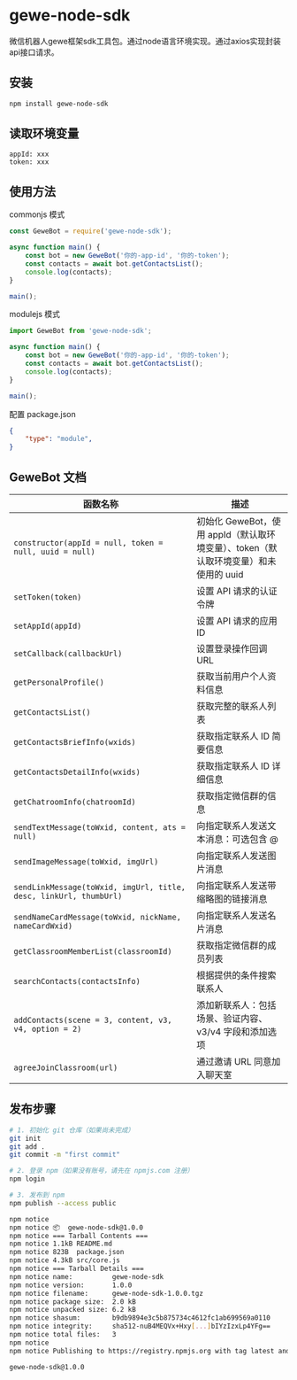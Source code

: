 # gewe-node-sdk
微信机器人gewe框架sdk工具包。通过node语言环境实现。通过axios实现封装api接口请求。

## 安装
```bash
npm install gewe-node-sdk
```

## 读取环境变量
```
appId: xxx
token: xxx
```

## 使用方法
commonjs 模式
```js
const GeweBot = require('gewe-node-sdk');

async function main() {
    const bot = new GeweBot('你的-app-id', '你的-token');
    const contacts = await bot.getContactsList();
    console.log(contacts);
}

main();
```
modulejs 模式
```js
import GeweBot from 'gewe-node-sdk';

async function main() {
    const bot = new GeweBot('你的-app-id', '你的-token');
    const contacts = await bot.getContactsList();
    console.log(contacts);
}

main();
```
配置 package.json
```json
{
    "type": "module",
}
```

## GeweBot 文档


| 函数名称 | 描述 |
|----------|------|
| `constructor(appId = null, token = null, uuid = null)` | 初始化 GeweBot，使用 appId（默认取环境变量）、token（默认取环境变量）和未使用的 uuid |
| `setToken(token)` | 设置 API 请求的认证令牌 |
| `setAppId(appId)` | 设置 API 请求的应用 ID |
| `setCallback(callbackUrl)` | 设置登录操作回调 URL |
| `getPersonalProfile()` | 获取当前用户个人资料信息 |
| `getContactsList()` | 获取完整的联系人列表 |
| `getContactsBriefInfo(wxids)` | 获取指定联系人 ID 简要信息 |
| `getContactsDetailInfo(wxids)` | 获取指定联系人 ID 详细信息 |
| `getChatroomInfo(chatroomId)` | 获取指定微信群的信息 |
| `sendTextMessage(toWxid, content, ats = null)` | 向指定联系人发送文本消息：可选包含 @ |
| `sendImageMessage(toWxid, imgUrl)` | 向指定联系人发送图片消息 |
| `sendLinkMessage(toWxid, imgUrl, title, desc, linkUrl, thumbUrl)` | 向指定联系人发送带缩略图的链接消息 |
| `sendNameCardMessage(toWxid, nickName, nameCardWxid)` | 向指定联系人发送名片消息 |
| `getClassroomMemberList(classroomId)` | 获取指定微信群的成员列表 |
| `searchContacts(contactsInfo)` | 根据提供的条件搜索联系人 |
| `addContacts(scene = 3, content, v3, v4, option = 2)` | 添加新联系人：包括场景、验证内容、v3/v4 字段和添加选项 |
| `agreeJoinClassroom(url)` | 通过邀请 URL 同意加入聊天室 |

## 发布步骤

```bash
# 1. 初始化 git 仓库（如果尚未完成）
git init
git add .
git commit -m "first commit"

# 2. 登录 npm（如果没有账号，请先在 npmjs.com 注册）
npm login

# 3. 发布到 npm
npm publish --access public

npm notice 
npm notice 📦  gewe-node-sdk@1.0.0
npm notice === Tarball Contents ===
npm notice 1.1kB README.md
npm notice 823B  package.json
npm notice 4.3kB src/core.js
npm notice === Tarball Details ===
npm notice name:          gewe-node-sdk
npm notice version:       1.0.0
npm notice filename:      gewe-node-sdk-1.0.0.tgz
npm notice package size:  2.0 kB
npm notice unpacked size: 6.2 kB
npm notice shasum:        b9db9894e3c5b875734c4612fc1ab699569a0110
npm notice integrity:     sha512-nuB4MEQVx+Hxy[...]bIYzIzxLp4YFg==
npm notice total files:   3
npm notice
npm notice Publishing to https://registry.npmjs.org with tag latest and public access

gewe-node-sdk@1.0.0
```